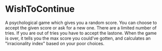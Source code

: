 # WishToContinue
A psychological game which gives you a random score. You can choose to accept the given score or ask for a new one. There are a limited number of tries. If you are out of tries you have to accept the lastone. When the game is over, it tells you the max score you could've gotten, and calculates an "irracionality index" based on your poor choices.
